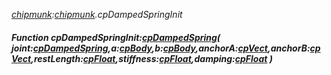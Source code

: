 _[chipmunk](../../modules/chipmunk/chipmunk-module.md):[chipmunk](../../modules/chipmunk/chipmunk-module.md).cpDampedSpringInit_
##### Function cpDampedSpringInit:[cpDampedSpring](../../modules/chipmunk/chipmunk-cpdampedspring.md)( joint:[cpDampedSpring](../../modules/chipmunk/chipmunk-cpdampedspring.md),a:[cpBody](../../modules/chipmunk/chipmunk-cpbody.md),b:[cpBody](../../modules/chipmunk/chipmunk-cpbody.md),anchorA:[cpVect](../../modules/chipmunk/chipmunk-cpvect.md),anchorB:[cpVect](../../modules/chipmunk/chipmunk-cpvect.md),restLength:[cpFloat](../../modules/chipmunk/chipmunk-cpfloat.md),stiffness:[cpFloat](../../modules/chipmunk/chipmunk-cpfloat.md),damping:[cpFloat](../../modules/chipmunk/chipmunk-cpfloat.md) )
